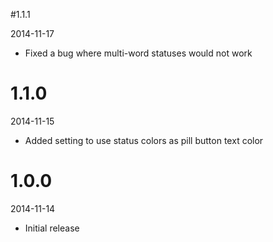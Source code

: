 #1.1.1

2014-11-17

- Fixed a bug where multi-word statuses would not work

# 1.1.0

2014-11-15

- Added setting to use status colors as pill button text color

# 1.0.0

2014-11-14

- Initial release